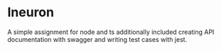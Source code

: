 # Ineuron
A simple assignment for node and ts additionally included creating API documentation with swagger and writing test cases with jest. 

